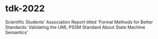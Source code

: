 # tdk-2022
Scientific Students’ Association Report titled 'Formal Methods for Better Standards: Validating the UML PSSM Standard About State Machine Semantics'
